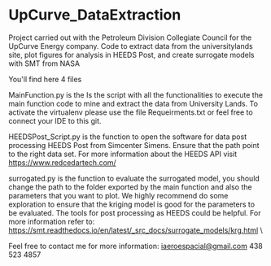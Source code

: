 # UpCurve_DataExtraction
Project carried out with the Petroleum Division Collegiate Council for the UpCurve Energy company. Code to extract data from the universitylands site, plot figures for analysis in HEEDS Post, and create surrogate models with SMT from NASA

You'll find here 4 files

MainFunction.py is the Is the script with all the functionalities to execute the main function code to mine and extract the data from University Lands. To activate the virtualenv please use the file Requeirments.txt or feel free to connect your IDE to this git. 

HEEDSPost_Script.py is the function to open the software for data post processing HEEDS Post from Simcenter Simens. Ensure that the path point to the right data set. For more information about the HEEDS API visit https://www.redcedartech.com/

surrogated.py is the function to evaluate the surrogated model, you should change the path to the folder exported by the main function and also the parameters that you want to plot. We highly recommend do some exploration to ensure that the kriging model is good for the parameters to be evaluated. The tools for post processing as HEEDS could be helpful. For more information refer to: https://smt.readthedocs.io/en/latest/_src_docs/surrogate_models/krg.html \

Feel free to contact me for more information: iaeroespacial@gmail.com 
438 523 4857
